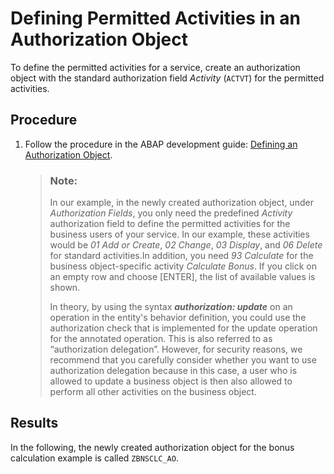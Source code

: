 <!-- copy13ddb57e77684d84be7c21872912b7b9 -->

# Defining Permitted Activities in an Authorization Object

To define the permitted activities for a service, create an authorization object with the standard authorization field *Activity* \(`ACTVT`\) for the permitted activities.



## Procedure

1.  Follow the procedure in the ABAP development guide: [Defining an Authorization Object](https://help.sap.com/viewer/5371047f1273405bb46725a417f95433/Cloud/en-US/6135edd0bf75427fa932875a6e3b0378.html).

    > ### Note:  
    > In our example, in the newly created authorization object, under *Authorization Fields*, you only need the predefined *Activity* authorization field to define the permitted activities for the business users of your service. In our example, these activities would be *01 Add or Create*, *02 Change*, *03 Display*, and *06 Delete* for standard activities.In addition, you need *93 Calculate* for the business object-specific activity *Calculate Bonus*. If you click on an empty row and choose [ENTER\], the list of available values is shown.
    > 
    > In theory, by using the syntax ***authorization: update*** on an operation in the entity's behavior definition, you could use the authorization check that is implemented for the update operation for the annotated operation. This is also referred to as “authorization delegation”. However, for security reasons, we recommend that you carefully consider whether you want to use authorization delegation because in this case, a user who is allowed to update a business object is then also allowed to perform all other activities on the business object.




<a name="copy13ddb57e77684d84be7c21872912b7b9__result_ask_l2j_vlb"/>

## Results

In the following, the newly created authorization object for the bonus calculation example is called `ZBNSCLC_AO`.

